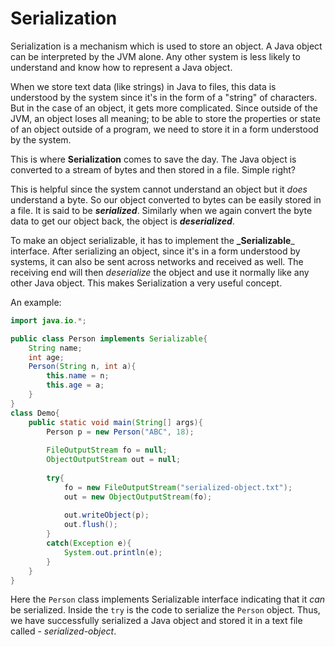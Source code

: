 # Serialization

Serialization is a mechanism which is used to store an object. A Java object can be interpreted by the JVM alone. Any other system is less likely to understand and know how to represent a Java object. 
  
  When we store text data (like strings) in Java to files, this data is understood by the system since it's in the form of a "string" of characters. But in the case of an object, it gets more complicated. Since outside of the JVM, an object loses all meaning; to be able to store the properties or state of an object outside of a program, we need to store it in a form understood by the system. 
  
  This is where **Serialization** comes to save the day. The Java object is converted to a stream of bytes and then stored in a file. Simple right?
  
  This is helpful since the system cannot understand an object but it _does_ understand a byte. So our object converted to bytes can be easily stored in a file. It is said to be _**serialized**_. Similarly when we again convert the byte data to get our object back, the object is _**deserialized**_. 
  
  To make an object serializable, it has to implement the **_Serializable**_ interface. After serializing an object, since it's in a form understood by systems, it can also be sent across networks and received as well. The receiving end will then _deserialize_ the object and use it normally like any other Java object. This makes Serialization a very useful concept. 
  
  An example:
  
  ```java
  import java.io.*;
  
  public class Person implements Serializable{
      String name;
      int age;
      Person(String n, int a){
          this.name = n;
          this.age = a;
      }
  }
  class Demo{
      public static void main(String[] args){
          Person p = new Person("ABC", 18);
          
          FileOutputStream fo = null;
          ObjectOutputStream out = null;
          
          try{
              fo = new FileOutputStream("serialized-object.txt");
              out = new ObjectOutputStream(fo);
              
              out.writeObject(p);
              out.flush();
          }
          catch(Exception e){
              System.out.println(e);
          }
      }
  }
  ```
  Here the `Person` class implements Serializable interface indicating that it *can* be serialized. Inside the `try` is the code to serialize the `Person` object. Thus, we have successfully serialized a Java object and stored it in a text file called - *serialized-object*.
